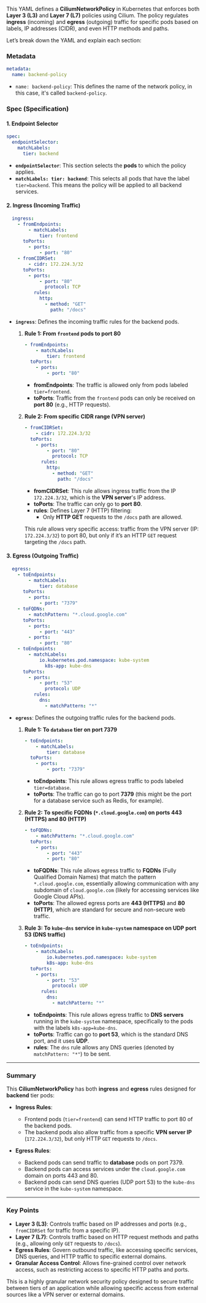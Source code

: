 This YAML defines a **CiliumNetworkPolicy** in Kubernetes that enforces both **Layer 3 (L3)** and **Layer 7 (L7)** policies using Cilium. The policy regulates **ingress** (incoming) and **egress** (outgoing) traffic for specific pods based on labels, IP addresses (CIDR), and even HTTP methods and paths.

Let’s break down the YAML and explain each section:

### **Metadata**
```yaml
metadata:
  name: backend-policy
```
- `name: backend-policy`: This defines the name of the network policy, in this case, it's called `backend-policy`.

### **Spec (Specification)**

#### **1. Endpoint Selector**
```yaml
spec:
  endpointSelector:
    matchLabels:
      tier: backend
```
- **`endpointSelector`**: This section selects the **pods** to which the policy applies. 
- **`matchLabels: tier: backend`**: This selects all pods that have the label `tier=backend`. This means the policy will be applied to all backend services.

#### **2. Ingress (Incoming Traffic)**

```yaml
  ingress:
    - fromEndpoints:
        - matchLabels:
            tier: frontend
      toPorts:
        - ports:
            - port: "80"
    - fromCIDRSet:
        - cidr: 172.224.3/32
      toPorts:
        - ports:
            - port: "80"
              protocol: TCP
          rules:
            http:
              - method: "GET"
                path: "/docs"
```

- **`ingress`**: Defines the incoming traffic rules for the backend pods.
  
  1. **Rule 1: From `frontend` pods to port 80**
     ```yaml
     - fromEndpoints:
         - matchLabels:
             tier: frontend
       toPorts:
         - ports:
             - port: "80"
     ```
     - **fromEndpoints**: The traffic is allowed only from pods labeled `tier=frontend`.
     - **toPorts**: Traffic from the `frontend` pods can only be received on **port 80** (e.g., HTTP requests).

  2. **Rule 2: From specific CIDR range (VPN server)**
     ```yaml
     - fromCIDRSet:
         - cidr: 172.224.3/32
       toPorts:
         - ports:
             - port: "80"
               protocol: TCP
           rules:
             http:
               - method: "GET"
                 path: "/docs"
     ```
     - **fromCIDRSet**: This rule allows ingress traffic from the IP `172.224.3/32`, which is the **VPN server**'s IP address.
     - **toPorts**: The traffic can only go to **port 80**.
     - **rules**: Defines Layer 7 (HTTP) filtering:
       - Only **HTTP GET** requests to the `/docs` path are allowed.
     
     This rule allows very specific access: traffic from the VPN server (IP: `172.224.3/32`) to port 80, but only if it’s an HTTP `GET` request targeting the `/docs` path.

#### **3. Egress (Outgoing Traffic)**

```yaml
  egress:
    - toEndpoints:
        - matchLabels:
            tier: database
      toPorts:
        - ports:
            - port: "7379"
    - toFQDNs:
        - matchPattern: "*.cloud.google.com"
      toPorts:
        - ports:
            - port: "443"
        - ports:
            - port: "80"
    - toEndpoints:
        - matchLabels:
            io.kubernetes.pod.namespace: kube-system
              k8s-app: kube-dns
      toPorts:
        - ports:
            - port: "53"
              protocol: UDP
          rules:
            dns:
              - matchPattern: "*"
```

- **`egress`**: Defines the outgoing traffic rules for the backend pods.

  1. **Rule 1: To `database` tier on port 7379**
     ```yaml
     - toEndpoints:
         - matchLabels:
             tier: database
       toPorts:
         - ports:
             - port: "7379"
     ```
     - **toEndpoints**: This rule allows egress traffic to pods labeled `tier=database`.
     - **toPorts**: The traffic can go to port **7379** (this might be the port for a database service such as Redis, for example).

  2. **Rule 2: To specific FQDNs (`*.cloud.google.com`) on ports 443 (HTTPS) and 80 (HTTP)**
     ```yaml
     - toFQDNs:
         - matchPattern: "*.cloud.google.com"
       toPorts:
         - ports:
             - port: "443"
             - port: "80"
     ```
     - **toFQDNs**: This rule allows egress traffic to **FQDNs** (Fully Qualified Domain Names) that match the pattern `*.cloud.google.com`, essentially allowing communication with any subdomain of `cloud.google.com` (likely for accessing services like Google Cloud APIs).
     - **toPorts**: The allowed egress ports are **443 (HTTPS)** and **80 (HTTP)**, which are standard for secure and non-secure web traffic.

  3. **Rule 3: To `kube-dns` service in `kube-system` namespace on UDP port 53 (DNS traffic)**
     ```yaml
     - toEndpoints:
         - matchLabels:
             io.kubernetes.pod.namespace: kube-system
             k8s-app: kube-dns
       toPorts:
         - ports:
             - port: "53"
               protocol: UDP
           rules:
             dns:
               - matchPattern: "*"
     ```
     - **toEndpoints**: This rule allows egress traffic to **DNS servers** running in the `kube-system` namespace, specifically to the pods with the labels `k8s-app=kube-dns`.
     - **toPorts**: Traffic can go to **port 53**, which is the standard DNS port, and it uses **UDP**.
     - **rules**: The `dns` rule allows any DNS queries (denoted by `matchPattern: "*"`) to be sent.

---

### **Summary**

This **CiliumNetworkPolicy** has both **ingress** and **egress** rules designed for **backend** tier pods:

- **Ingress Rules**:
  - Frontend pods (`tier=frontend`) can send HTTP traffic to port 80 of the backend pods.
  - The backend pods also allow traffic from a specific **VPN server IP** (`172.224.3/32`), but only HTTP `GET` requests to `/docs`.
  
- **Egress Rules**:
  - Backend pods can send traffic to **database** pods on port 7379.
  - Backend pods can access services under the `cloud.google.com` domain on ports 443 and 80.
  - Backend pods can send DNS queries (UDP port 53) to the `kube-dns` service in the `kube-system` namespace.

---

### **Key Points**

- **Layer 3 (L3)**: Controls traffic based on IP addresses and ports (e.g., `fromCIDRSet` for traffic from a specific IP).
- **Layer 7 (L7)**: Controls traffic based on HTTP request methods and paths (e.g., allowing only `GET` requests to `/docs`).
- **Egress Rules**: Govern outbound traffic, like accessing specific services, DNS queries, and HTTP traffic to specific external domains.
- **Granular Access Control**: Allows fine-grained control over network access, such as restricting access to specific HTTP paths and ports.

This is a highly granular network security policy designed to secure traffic between tiers of an application while allowing specific access from external sources like a VPN server or external domains.